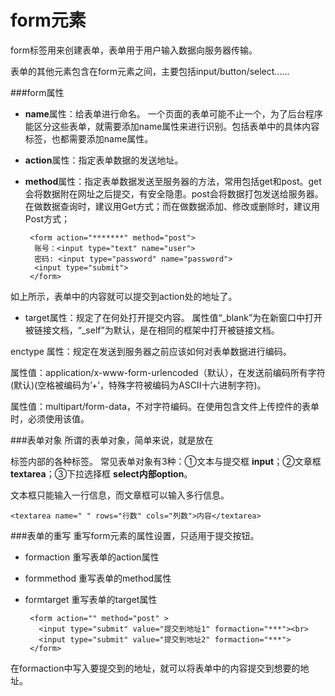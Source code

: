 form元素
===================

form标签用来创建表单，表单用于用户输入数据向服务器传输。

表单的其他元素包含在form元素之间，主要包括input/button/select......

###form属性

 - **name**属性：给表单进行命名。
一个页面的表单可能不止一个，为了后台程序能区分这些表单，就需要添加name属性来进行识别。包括表单中的具体内容标签，也都需要添加name属性。


 - **action**属性：指定表单数据的发送地址。
 - **method**属性：指定表单数据发送至服务器的方法，常用包括get和post。get会将数据附在网址之后提交，有安全隐患。post会将数据打包发送给服务器。在做数据查询时，建议用Get方式；而在做数据添加、修改或删除时，建议用Post方式；
 

        <form action="*******" method="post">
		 账号：<input type="text" name="user">
		 密码: <input type="password" name="password">
		 <input type="submit">
	    </form>
  
 如上所示，表单中的内容就可以提交到action处的地址了。

 - target属性：规定了在何处打开提交内容。
属性值“_blank”为在新窗口中打开被链接文档，“_self”为默认，是在相同的框架中打开被链接文档。

enctype 属性：规定在发送到服务器之前应该如何对表单数据进行编码。

属性值：application/x-www-form-urlencoded（默认），在发送前编码所有字符(默认)(空格被编码为’+’，特殊字符被编码为ASCII十六进制字符)。

属性值：multipart/form-data，不对字符编码。在使用包含文件上传控件的表单时，必须使用该值。

###表单对象
所谓的表单对象，简单来说，就是放在<form>标签内部的各种标签。
常见表单对象有3种：①文本与提交框 **input**；②文章框 **textarea**；③下拉选择框 **select内部option**。
 
文本框只能输入一行信息，而文章框可以输入多行信息。

    <textarea name=" " rows="行数" cols="列数">内容</textarea>

###表单的重写
重写form元素的属性设置，只适用于提交按钮。

 - formaction  重写表单的action属性

 - formmethod 重写表单的method属性

 - formtarget 重写表单的target属性
 
        <form action="" method="post" >
		  <input type="submit" value="提交到地址1" formaction="***"><br>
		  <input type="submit" value="提交到地址2" formaction="***">
	    </form>
在formaction中写入要提交到的地址，就可以将表单中的内容提交到想要的地址。